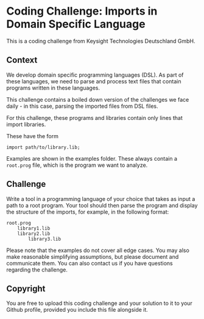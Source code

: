 # Coding Challenge: Imports in Domain Specific Language

This is a coding challenge from Keysight Technologies Deutschland GmbH.


## Context

We develop domain specific programming languages (DSL). As part of these languages, we need to parse and process text files that contain programs written in these languages.

This challenge contains a boiled down version of the challenges we face daily - in this case, parsing the imported files from DSL files.

For this challenge, these programs and libraries contain only lines that import libraries.

These have the form

    import path/to/library.lib;

Examples are shown in the examples folder. These always contain a `root.prog` file, which is the program we want to analyze.


## Challenge

Write a tool in a programming language of your choice that takes as input a path to a root program. Your tool should then parse the program and display the structure of the imports, for example, in the following format:

    root.prog
        library1.lib
        library2.lib
            library3.lib

Please note that the examples do not cover all edge cases. You may also make reasonable simplifying assumptions, but please document and communicate them. You can also contact us if you have questions regarding the challenge.


## Copyright

You are free to upload this coding challenge and your solution to it to your Github profile, provided you include this file alongside it.